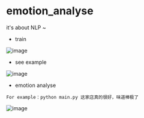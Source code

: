 # emotion_analyse
it's about NLP ~
 * train
 
 ![image](https://github.com/jinzitian/emotion_analyse/tree/master/image/train.png)
 * see example
 
 ![image](https://github.com/jinzitian/emotion_analyse/tree/master/image/example.png)
 * emotion analyse

 ```
 For example：python main.py 这家店真的很好，味道棒极了
 ```
 ![image](https://github.com/jinzitian/emotion_analyse/tree/master/image/sentence.png)
